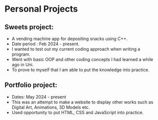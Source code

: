 # Personal Projects

## Sweets project:
- A vending machine app for depositing snacks using C++.
- Date period : Feb 2024 - present.
- I wanted to test out my current coding approach when writing a program.
- Went with basic OOP and other coding concepts I had learned a while ago in Uni.
- To prove to myself that I am able to put the knowledge into practice.

## Portfolio project:
- Dates: May 2024 - present
- This was an attempt to make a website to display other works such as Digital Art, Animations, 3D Models etc.
- Used opportunity to put HTML, CSS and JavaScript into practice.
